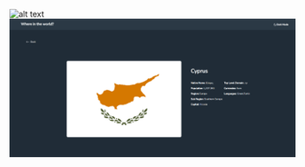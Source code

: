 ![alt text](https://github.com/Mordorrrrrr/RestCountries/blob/main/icons/ain.PNG)
![alt text](https://github.com/Mordorrrrrr/RestCountries/blob/main/icons/page.PNG)

